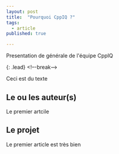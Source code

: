 ```yaml
---
layout: post
title:  "Pourquoi CppIQ ?"
tags:
  - article
published: true

---
```

Presentation de générale de l'équipe CppIQ

{: .lead}
<!–-break-–>

Ceci est du texte

## Le ou les auteur(s)
Le premier artcile

## Le projet
Le premier article est très bien

